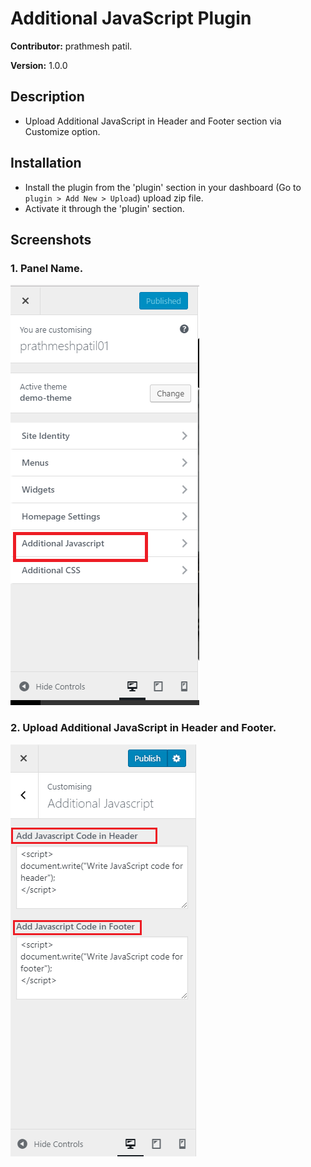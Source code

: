 Additional JavaScript Plugin
=======
**Contributor:** prathmesh patil.

**Version:** 1.0.0 

## Description ##

  *  Upload Additional JavaScript in Header and Footer section via Customize option.
  
  

## Installation ##

* Install the plugin from the 'plugin' section in your dashboard (Go to `plugin > Add New > Upload`) upload zip file.
* Activate it through the 'plugin' section.


## Screenshots ##

### 1. Panel Name.

![Panel Name](add-js-in-header-and-footer/img/1.png)

### 2. Upload Additional JavaScript in Header and Footer.

![Upload Additional JavaScript in Header and Footer](add-js-in-header-and-footer/img/2.png)

